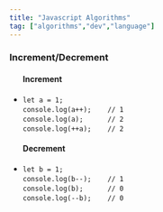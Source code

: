 ```yaml
---
title: "Javascript Algorithms"
tag: ["algorithms","dev","language"]
---
```


### Increment/Decrement

<div class="card" id="increment-decrement">
    <ul>
        <h4>Increment</h4>
            <li class="nobullet">
                <code>let a = 1;</code>
                <br>
                <code>console.log(a++); &ensp;&ensp; // 1</code>
                <br>
                <code>console.log(a); &ensp;&ensp;&ensp;&ensp; // 2</code>
                <br>
                <code>console.log(++a); &ensp;&ensp; // 2</code>
            </li>
        <h4>Decrement</h4>
            <li class="nobullet">
                <code>let b = 1;</code>
                <br>
                <code>console.log(b--); &ensp;&ensp; // 1</code>
                <br>
                <code>console.log(b); &ensp;&ensp;&ensp;&ensp; // 0</code>
                <br>
                <code>console.log(--b); &ensp;&ensp; // 0</code>
            </li>
        <!-- <section>Removes new lines at the end of <code>gets</code></section> -->
    </ul>
</div>

<!-- <div class="console-output"></div> -->